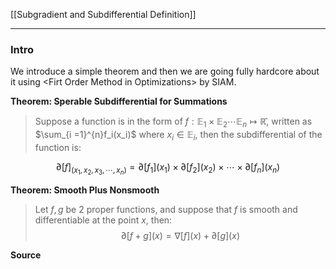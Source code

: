 [[Subgradient and Subdifferential Definition]]

---
### **Intro**

We introduce a simple theorem and then we are going fully hardcore about it using \<Firt Order Method in Optimizations\> by SIAM. 

**Theorem: Sperable Subdifferential for Summations**

> Suppose a function is in the form of $f: \mathbb E_1 \times \mathbb E_2 \cdots \mathbb E_n \mapsto \mathbb {\bar R}$, written as $\sum_{i =1}^{n}f_i(x_i)$ where $x_i\in \mathbb E_i$, then the subdifferential of the function is: 

$$
\partial[f]_{(x_1, x_2, x_3,\cdots, x_n)} = \partial[f_1](x_1)\times \partial [f_2](x_2)\times \cdots \times \partial [f_n](x_n)
$$


**Theorem: Smooth Plus Nonsmooth**

> Let $f, g$ be 2 proper functions, and suppose that $f$ is smooth and differentiable at the point $x$, then: 
> $$
>   \partial [f + g](x)  = \nabla [f](x) + \partial [g](x)
> $$


**Source**